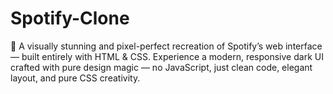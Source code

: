 # Spotify-Clone
🎵 A visually stunning and pixel-perfect recreation of Spotify’s web interface — built entirely with HTML &amp; CSS. Experience a modern, responsive dark UI crafted with pure design magic — no JavaScript, just clean code, elegant layout, and pure CSS creativity.
